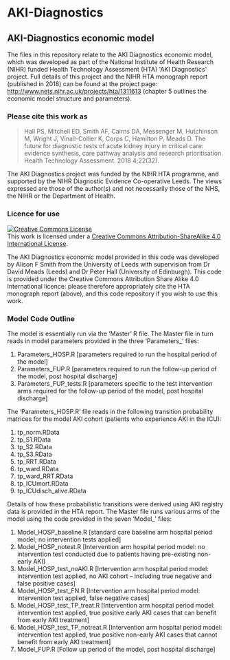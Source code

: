 # AKI-Diagnostics

## AKI-Diagnostics economic model

The files in this repository relate to the AKI Diagnostics economic model, which was developed as part of the National Institute of Health Research (NIHR) funded Health Technology Assessment (HTA) 'AKI Diagnostics' project. Full details of this project and the NIHR HTA monograph report (published in 2018) can be found at the project page: http://www.nets.nihr.ac.uk/projects/hta/1311613 (chapter 5 outlines the economic model structure and parameters). 

### Please cite this work as

> Hall PS, Mitchell ED, Smith AF, Cairns DA, Messenger M, Hutchinson M, Wright J, Vinall-Collier K, Corps C, Hamilton P, Meads D. The future for diagnostic tests of acute kidney injury in critical care: evidence synthesis, care pathway analysis and research prioritisation. Health Technology Assessment. 2018 4;22(32).

The AKI Diagnostics project was funded by the NIHR HTA programme, and supported by the NIHR Diagnostic Evidence Co-operative Leeds. The views expressed are those of the author(s) and not necessarily those of the NHS, the NIHR or the Department of Health.

### Licence for use

<a rel="license" href="http://creativecommons.org/licenses/by-sa/4.0/"><img alt="Creative Commons License" style="border-width:0" src="https://i.creativecommons.org/l/by-sa/4.0/88x31.png" /></a><br />This work is licensed under a <a rel="license" href="http://creativecommons.org/licenses/by-sa/4.0/">Creative Commons Attribution-ShareAlike 4.0 International License</a>.

The AKI Diagnostics economic model provided in this code was developed by Alison F Smith from the University of Leeds with supervision from Dr David Meads (Leeds) and Dr Peter Hall (University of Edinburgh). This code is provided under the Creative Commons Attribution Share Alike 4.0 International licence: please therefore appropriately cite the HTA monograph report (above), and this code repository if you wish to use this work. 

### Model Code Outline

The model is essentially run via the ‘Master’ R file. The Master file in turn reads in model parameters provided in the three ‘Parameters_’ files: 

1.	Parameters_HOSP.R  [parameters required to run the hospital period of the model]
2.	Parameters_FUP.R  [parameters required to run the follow-up period of the model, post hospital discharge]
3.	Parameters_FUP_tests.R  [parameters specific to the test intervention arms required for the follow-up period of the model, post hospital discharge]

The ‘Parameters_HOSP.R’ file reads in the following transition probability matrices for the model AKI cohort (patients who experience AKI in the ICU): 

1.	tp_norm.RData  
2.	tp_S1.RData
3.	tp_S2.RData
4.	tp_S3.RData
5.	tp_RRT.RData
6.	tp_ward.RData
7.	tp_ward_RRT.RData
8.	tp_ICUmort.RData
9.	tp_ICUdisch_alive.RData

Details of how these probabilistic transitions were derived using AKI registry data is provided in the HTA report. 
The Master file runs various arms of the model using the code provided in the seven ‘Model_’ files:

1.	Model_HOSP_baseline.R  [standard care baseline arm hospital period model; no intervention tests applied]
2.	Model_HOSP_notest.R  [Intervention arm hospital period model: no intervention test conducted due to patients having pre-existing non-early AKI] 
3.	Model_HOSP_test_noAKI.R  [Intervention arm hospital period model: intervention test applied, no AKI cohort – including true negative and false positive cases]
4.	Model_HOSP_test_FN.R  [Intervention arm hospital period model: intervention test applied, false negative cases]
5.	Model_HOSP_test_TP_treat.R  [Intervention arm hospital period model: intervention test applied, true positive early AKI cases that can benefit from early AKI treatment]
6.	Model_HOSP_test_TP_notreat.R  [Intervention arm hospital period model: intervention test applied, true positive non-early AKI cases that cannot benefit from early AKI treatment]
7.	Model_FUP.R  [Follow up period of the model, post hospital discharge]

